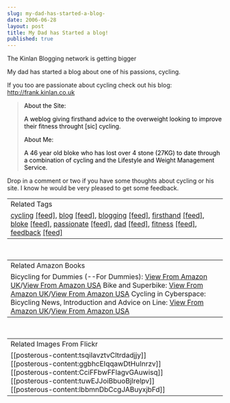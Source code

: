 ```yaml
---
slug: my-dad-has-started-a-blog-
date: 2006-06-28
layout: post
title: My Dad has Started a blog!
published: true
---
```

<span><p>The Kinlan Blogging network is getting bigger <br /></p>
<p>My dad has started a blog about one of his passions, cycling.<br /></p>
<p>If you too are passionate about cycling check out his blog: <a href="http://frank.kinlan.co.uk">http://frank.kinlan.co.uk</a><br />   </p>
<blockquote>
<p><span style="color: black;">About the Site:<br /></span></p>
<p><span style="color: black;">A weblog giving firsthand advice to the overweight looking to improve their fitness throught [sic] cycling.<br /></span></p>
<p><span style="color: black;">About Me:<br /></span></p>
<p><span style="color: black;">A 46 year old bloke who has lost over 4 stone (27KG) to date through a combination of cycling and the Lifestyle and Weight Management Service.<br /></span></p>
</blockquote>
<p>Drop in a comment or two if you have some thoughts about cycling or his site.  I know he would be very pleased to get some feedback.</p></span><p /><table class="TechnoratiHead TagHeader">
<tr><td>Related Tags</td></tr>
<tr class="Technorati"><td>
<a href="http://www.kinlan.co.uk/tag/cycling" class="Tag" rel="tag">cycling</a> <a href="http://feeds.technorati.com/feed/posts/tag/cycling" class="Tag">[feed]</a>, <a href="http://www.kinlan.co.uk/tag/blog" class="Tag" rel="tag">blog</a> <a href="http://feeds.technorati.com/feed/posts/tag/blog" class="Tag">[feed]</a>, <a href="http://www.kinlan.co.uk/tag/blogging" class="Tag" rel="tag">blogging</a> <a href="http://feeds.technorati.com/feed/posts/tag/blogging" class="Tag">[feed]</a>, <a href="http://www.kinlan.co.uk/tag/firsthand" class="Tag" rel="tag">firsthand</a> <a href="http://feeds.technorati.com/feed/posts/tag/firsthand" class="Tag">[feed]</a>, <a href="http://www.kinlan.co.uk/tag/bloke" class="Tag" rel="tag">bloke</a> <a href="http://feeds.technorati.com/feed/posts/tag/bloke" class="Tag">[feed]</a>, <a href="http://www.kinlan.co.uk/tag/passionate" class="Tag" rel="tag">passionate</a> <a href="http://feeds.technorati.com/feed/posts/tag/passionate" class="Tag">[feed]</a>, <a href="http://www.kinlan.co.uk/tag/dad" class="Tag" rel="tag">dad</a> <a href="http://feeds.technorati.com/feed/posts/tag/dad" class="Tag">[feed]</a>, <a href="http://www.kinlan.co.uk/tag/fitness" class="Tag" rel="tag">fitness</a> <a href="http://feeds.technorati.com/feed/posts/tag/fitness" class="Tag">[feed]</a>, <a href="http://www.kinlan.co.uk/tag/feedback" class="Tag" rel="tag">feedback</a> <a href="http://feeds.technorati.com/feed/posts/tag/feedback" class="Tag">[feed]</a>
</td></tr>
</table><br /><table class="TechnoratiHead TagHeader">
<tr><td>Related Amazon Books</td></tr>
<tr class="Technorati"><td>Bicycling for Dummies (--For Dummies): <a href="http://www.amazon.co.uk/exec/obidos/redirect?tag=cnetfra-21&amp;link_code=xm2&amp;camp=2025&amp;creative=165953&amp;path=http://www.amazon.co.uk/gp/redirect.html%253fASIN=0764551493%2526tag=cnetfra-21%2526lcode=xm2%2526cID=2025%2526ccmID=165953%2526location=/o/ASIN/0764551493%25253FSubscriptionId=0CM2PVF6VAHJQKW5G782" class="Tag" rel="tag">View From Amazon UK</a>/<a href="http://www.amazon.com/exec/obidos/redirect?tag=cnetfra-20&amp;link_code=xm2&amp;camp=2025&amp;creative=165953&amp;path=http://www.amazon.com/gp/redirect.html%253fASIN=0764551493%2526tag=cnetfra-20%2526lcode=xm2%2526cID=2025%2526ccmID=165953%2526location=/o/ASIN/0764551493%25253FSubscriptionId=0CM2PVF6VAHJQKW5G782" class="Tag" rel="tag">View From Amazon USA</a> Bike and Superbike: <a href="http://www.amazon.co.uk/exec/obidos/redirect?tag=cnetfra-21&amp;link_code=xm2&amp;camp=2025&amp;creative=165953&amp;path=http://www.amazon.co.uk/gp/redirect.html%253fASIN=0713405406%2526tag=cnetfra-21%2526lcode=xm2%2526cID=2025%2526ccmID=165953%2526location=/o/ASIN/0713405406%25253FSubscriptionId=0CM2PVF6VAHJQKW5G782" class="Tag" rel="tag">View From Amazon UK</a>/<a href="http://www.amazon.com/exec/obidos/redirect?tag=cnetfra-20&amp;link_code=xm2&amp;camp=2025&amp;creative=165953&amp;path=http://www.amazon.com/gp/redirect.html%253fASIN=0713405406%2526tag=cnetfra-20%2526lcode=xm2%2526cID=2025%2526ccmID=165953%2526location=/o/ASIN/0713405406%25253FSubscriptionId=0CM2PVF6VAHJQKW5G782" class="Tag" rel="tag">View From Amazon USA</a> Cycling in Cyberspace: Bicycling News, Introduction and Advice on Line: <a href="http://www.amazon.co.uk/exec/obidos/redirect?tag=cnetfra-21&amp;link_code=xm2&amp;camp=2025&amp;creative=165953&amp;path=http://www.amazon.co.uk/gp/redirect.html%253fASIN=0933201753%2526tag=cnetfra-21%2526lcode=xm2%2526cID=2025%2526ccmID=165953%2526location=/o/ASIN/0933201753%25253FSubscriptionId=0CM2PVF6VAHJQKW5G782" class="Tag" rel="tag">View From Amazon UK</a>/<a href="http://www.amazon.com/exec/obidos/redirect?tag=cnetfra-20&amp;link_code=xm2&amp;camp=2025&amp;creative=165953&amp;path=http://www.amazon.com/gp/redirect.html%253fASIN=0933201753%2526tag=cnetfra-20%2526lcode=xm2%2526cID=2025%2526ccmID=165953%2526location=/o/ASIN/0933201753%25253FSubscriptionId=0CM2PVF6VAHJQKW5G782" class="Tag" rel="tag">View From Amazon USA</a>
</td></tr>
</table><br /><table class="TechnoratiHead TagHeader">
<tr><td>Related Images From Flickr</td></tr>
<tr class="Technorati"><td>
<span style="float: left;">[[posterous-content:tsqiIavztvCltrdadjjy]]</span><span style="float: left;">[[posterous-content:ggbhcEIqqawDtHuInrzv]]</span><span style="float: left;">[[posterous-content:CciFFbwFFlagvGAuwisq]]</span><span style="float: left;">[[posterous-content:tuwEJJoiBbuoBjlrelpv]]</span><span style="float: left;">[[posterous-content:lbbmnDbCcgJABuyxjbFd]]</span>
</td></tr>
</table><div class="blogger-post-footer"><img class="posterous_download_image" src="https://blogger.googleusercontent.com/tracker/8109338-115148453535160829?l=www.kinlan.co.uk%2Findex.html" height="1" alt="" width="1" /></div>

